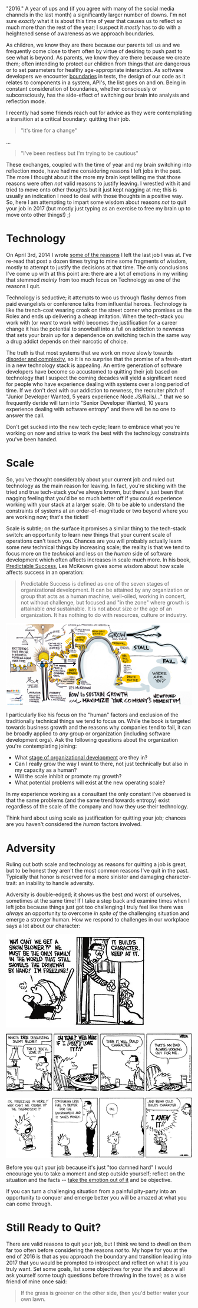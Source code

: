 "2016." A year of ups and (if you agree with many of the social media channels in the last month) a significantly larger number of downs. I'm not sure  _exactly_ what it is about this time of year that causes us to reflect so much more than the rest of the year; I suspect it _mostly_ has to do with a heightened sense of awareness as we approach boundaries.

As children, we know they are there because our parents tell us and we frequently come close to them often by virtue of desiring to push past to see what is beyond. As parents, we know they are there because we create them; often intending to protect our children from things that are dangerous or to set parameters for healthy  age-appropriate interaction. As software developers we encounter [boundaries](https://www.destroyallsoftware.com/talks/boundaries) in tests, the design of our code as it relates to components in a system, API's, the list goes on and on. Being in constant consideration of boundaries, whether consciously or subconsciously, has the side-effect of switching our brain into analysis and reflection mode.

I recently had some friends reach out for advice as they were contemplating a transition at a critical boundary: quitting their job.

> "It's time for a change"

...

> "I've been restless but I'm trying to be cautious"

These exchanges, coupled with the time of year and my brain switching into reflection mode, have had me considering reasons I left jobs in the past. The more I thought about it the more my brain kept telling me that those reasons were often _not_ valid reasons to justify leaving. I wrestled with it and tried to move onto other thoughts but it just kept nagging at me; this is usually an indication I need to deal with those thoughts in a positive way. So, here I am attempting to impart some wisdom about reasons _not_ to quit your job in 2017 (but mostly just typing as an exercise to free my brain up to move onto other things!) ;)

# Technology

On April 3rd, 2014 I wrote [some of the reasons](http://blog.davemo.com/posts/2014-04-03-the-magnetic-core-philosophy.html) I left the last job I was at. I've re-read that post a dozen times trying to mine some fragments of wisdom, mostly to attempt to justify the decisions at that time. The only conclusions I've come up with at this point are: there are a lot of emotions in my writing that stemmed _mainly_ from too much focus on Technology as one of the reasons I quit.

Technology is seductive; it attempts to woo us through flashy demos from paid evangelists or conference talks from influential heroes. Technology is like the trench-coat wearing crook on the street corner who promises us the Rolex and ends up delivering a cheap imitation. When the tech-stack you work with (or _want_ to work with) becomes the justification for a career change it has the potential to snowball into a full on addiction to newness that sets your brain up for a dependence on switching tech in the same way a drug addict depends on their narcotic of choice.

The truth is that most systems that we work on move slowly towards [disorder and complexity](https://en.wikipedia.org/wiki/Software_entropy), so it is no surprise that the promise of a fresh-start in a new technology stack is appealing. An entire generation of software developers have become so accustomed to quitting their job based on technology that I suspect the coming decades will yield a significant need for people who have experience dealing with systems over a long period of time. If we don't deal with our addiction to newness, the recruiter pitch of "Junior Developer Wanted, 5 years experience Node.JS/Rails/..." that we so frequently deride will turn into "Senior Developer Wanted, 10 years experience dealing with software entropy" and there will be no one to answer the call.

Don't get sucked into the new tech cycle; learn to embrace what you're working on now and strive to work the best with the technology constraints you've been handed.

# Scale

So, you've thought considerably about your current job and ruled out technology as the main reason for leaving. In fact, you're sticking with the tried and true tech-stack you've always known, but there's just been that nagging feeling that you'd be so much better off if you could experience working with your stack at a larger scale. Oh to be able to understand the constraints of systems at an order-of-magnitude or two beyond where you are working now; that's the ticket!

Scale is subtle; on the surface it promises a similar thing to the tech-stack switch: an opportunity to learn new things that your current scale of operations can't teach you. Chances are you will probably actually learn some new technical things by increasing scale; the reality is that we tend to focus more on the _technical_ and less on the _human_ side of software development which often affects increases in scale much more. In his book, [Predictable Success](http://www.predictablesuccess.com/books/predictable-success/), Les McKeown gives some wisdom about how scale affects success in an operation:

> Predictable Success is defined as one of the seven stages of organizational development. It can be attained by any organization or group that acts as a human machine, well-oiled, working in concert, not without challenge, but focused and "in the zone" where growth is attainable _and_ sustainable. It is not about size or the age of an organization. It has nothing to do with resources, culture or industry.

![The Whole Picture of Organizational Development according to Predicable Success](/img/reasons-not-to-quit-your-job/predictable.success.whole.picture.png)

I particularly like his focus on the "human" factors and exclusion of the traditionally technical things we tend to focus on. While the book is targeted towards business growth and the reasons why companies tend to fail, it can be broadly applied to _any_ group or organization (including software development orgs). Ask the following questions about the organization you're contemplating joining:

* What [stage of organizational development](/img/reasons-not-to-quit-your-job/predictable.success.whole.picture.png) are they in?
* Can I really grow the way I want to there, not just technically but also in my capacity as a human?
* Will the scale inhibit or promote my growth?
* What potential problems will exist at the new operating scale?

In my experience working as a consultant the only constant I've observed is that the same problems (and the same trend towards entropy) exist regardless of the scale of the company and how they use their technology.

Think hard about using scale as justification for quitting your job; chances are you haven't considered the _human_ factors involved.

# Adversity

Ruling out both scale and technology as reasons for quitting a job is great, but to be honest they aren't the most common reasons I've quit in the past. Typically that honor is reserved for a more sinister and damaging character-trait: an inability to handle adversity.

Adversity is double-edged; it shows us the best _and_ worst of ourselves, sometimes at the same time! If I take a step back and examine times when I left jobs because things just got too challenging I truly feel like there was _always_ an opportunity to overcome _in spite of_ the challenging situation and emerge a stronger human. How we respond to challenges in our workplace says a lot about our character:

![Calvin Builds Character Shoveling Snow](/img/reasons-not-to-quit-your-job/calvin.character.building.png)

![Calvin Builds Character Eating Dinner](/img/reasons-not-to-quit-your-job/calvin.character.building.2.gif)

![Calvin Builds Character Being Cold (and Frugal)](/img/reasons-not-to-quit-your-job/calvin.character.building.3.gif)

Before you quit your job because it's just "too damned hard" I would encourage you to take a moment and step outside yourself; reflect on the situation and the facts -- [take the emotion out of it](https://www.vitalsmarts.com/crucialskills/2009/04/how-to-control-your-emotion/) and be objective.

If you can turn a challenging situation from a painful pity-party into an opportunity to conquer and emerge better you will be amazed at what you can come through.

# Still Ready to Quit?

There are valid reasons to quit your job, but I think we tend to dwell on them far too often before considering the reasons _not_ to. My hope for you at the end of 2016 is that as you approach the boundary and transition leading into 2017 that you would be prompted to introspect and reflect on what it is you truly want. Set some goals, list some objectives for your life and above all ask yourself some tough questions before throwing in the towel; as a wise friend of mine once said:

> If the grass is greener on the other side, then you'd better water your own lawn.

